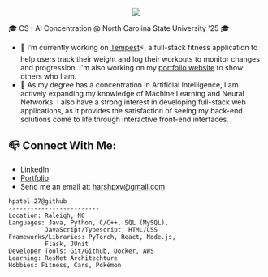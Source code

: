 <p align="center">
  <img src="https://capsule-render.vercel.app/api?type=waving&color=614a9b&height=250&section=header&text=Hi,%20I'm%20Harsh%20Patel!&fontSize=60" />
</p>

🎓 CS | AI Concentration @ North Carolina State University '25 🎓
- 🔭 I’m currently working on [Tempest](https://github.com/hpatel-27/Tempest-Fitness)⚡, a full-stack fitness application to help users track their weight and log their workouts to monitor changes and progression. I'm also working on my [portfolio website](https://hpatel-27.github.io/) to show others who I am.
- 🌱 As my degree has a concentration in Artificial Intelligence, I am actively expanding my knowledge of Machine Learning and Neural Networks. I also have a strong interest in developing full-stack web applications, as it provides the satisfaction of seeing my back-end solutions come to life through interactive front-end interfaces.

## 📪 Connect With Me:
- [LinkedIn](https://www.linkedin.com/in/harsh-patel10/)
- [Portfolio](https://hpatel-27.github.io/)
- Send me an email at: harshpxv@gmail.com

```
hpatel-27@github
-------------------------
Location: Raleigh, NC
Languages: Java, Python, C/C++, SQL (MySQL),
          JavaScript/Typescript, HTML/CSS
Frameworks/Libraries: PyTorch, React, Node.js,
          Flask, JUnit
Developer Tools: Git/Github, Docker, AWS
Learning: ResNet Architechture
Hobbies: Fitness, Cars, Pokémon
```
